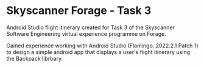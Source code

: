 # Skyscanner Forage - Task 3
Android Studio flight itinerary created for Task 3 of the Skyscanner Software Engineering virtual experience programme on Forage.

Gained experience working with Android Studio (Flamingo, 2022.2.1 Patch 1) to design a simple android app that displays a user's flight itinerary using the Backpack librbary.
